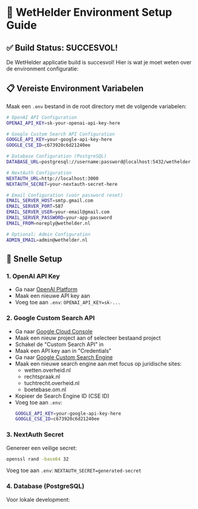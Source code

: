 # 🔧 WetHelder Environment Setup Guide

## ✅ Build Status: SUCCESVOL!

De WetHelder applicatie build is succesvol! Hier is wat je moet weten over de environment configuratie:

## 📋 Vereiste Environment Variabelen

Maak een `.env` bestand in de root directory met de volgende variabelen:

```bash
# OpenAI API Configuration
OPENAI_API_KEY=sk-your-openai-api-key-here

# Google Custom Search API Configuration
GOOGLE_API_KEY=your-google-api-key-here
GOOGLE_CSE_ID=c673920c6d21240ee

# Database Configuration (PostgreSQL)
DATABASE_URL=postgresql://username:password@localhost:5432/wethelder

# NextAuth Configuration
NEXTAUTH_URL=http://localhost:3000
NEXTAUTH_SECRET=your-nextauth-secret-here

# Email Configuration (voor password reset)
EMAIL_SERVER_HOST=smtp.gmail.com
EMAIL_SERVER_PORT=587
EMAIL_SERVER_USER=your-email@gmail.com
EMAIL_SERVER_PASSWORD=your-app-password
EMAIL_FROM=noreply@wethelder.nl

# Optional: Admin Configuration
ADMIN_EMAIL=admin@wethelder.nl
```

## 🚀 Snelle Setup

### 1. OpenAI API Key
- Ga naar [OpenAI Platform](https://platform.openai.com/api-keys)
- Maak een nieuwe API key aan
- Voeg toe aan `.env`: `OPENAI_API_KEY=sk-...`

### 2. Google Custom Search API
- Ga naar [Google Cloud Console](https://console.cloud.google.com/)
- Maak een nieuw project aan of selecteer bestaand project
- Schakel de "Custom Search API" in
- Maak een API key aan in "Credentials"
- Ga naar [Google Custom Search Engine](https://cse.google.com/cse/)
- Maak een nieuwe search engine aan met focus op juridische sites:
  - wetten.overheid.nl
  - rechtspraak.nl
  - tuchtrecht.overheid.nl
  - boetebase.om.nl
- Kopieer de Search Engine ID (CSE ID)
- Voeg toe aan `.env`:
  ```bash
  GOOGLE_API_KEY=your-google-api-key-here
  GOOGLE_CSE_ID=c673920c6d21240ee
  ```

### 3. NextAuth Secret
Genereer een veilige secret:
```bash
openssl rand -base64 32
```
Voeg toe aan `.env`: `NEXTAUTH_SECRET=generated-secret`

### 4. Database (PostgreSQL)
Voor lokale development:
```